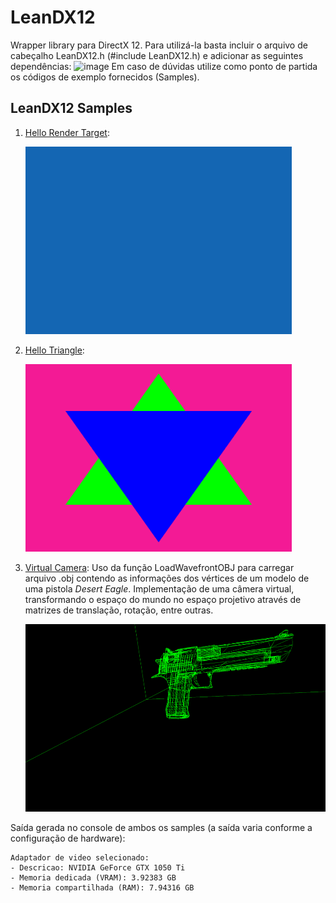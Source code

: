 # LeanDX12
Wrapper library para DirectX 12. Para utilizá-la basta incluir o arquivo de cabeçalho LeanDX12.h (#include LeanDX12.h) e adicionar as seguintes dependências:
![image](https://user-images.githubusercontent.com/48290411/132145705-19978417-dcff-4f83-8207-143dbf8c37f8.png)
Em caso de dúvidas utilize como ponto de partida os códigos de exemplo fornecidos (Samples).

## LeanDX12 Samples
1. [Hello Render Target](Samples/LDX12HelloRenderTarget):
    
    <img src="Images/HelloRenderTarget.png" height="300">
    
1. [Hello Triangle](Samples/LDX12HelloTriangle):
    
    <img src="Images/HelloTriangle.png" height="300">
    
1. [Virtual Camera](Samples/LDX12VirtualCamera): Uso da função LoadWavefrontOBJ para carregar arquivo .obj contendo as informações dos vértices de um modelo de uma pistola *Desert Eagle*. Implementação de uma câmera virtual, transformando o espaço do mundo no espaço projetivo através de matrizes de translação, rotação, entre outras.
    
    <img src="Images/VirtualCamera.png" height="300">
    
Saída gerada no console de ambos os samples (a saída varia conforme a configuração de hardware):
```
Adaptador de video selecionado:
- Descricao: NVIDIA GeForce GTX 1050 Ti
- Memoria dedicada (VRAM): 3.92383 GB
- Memoria compartilhada (RAM): 7.94316 GB
```
